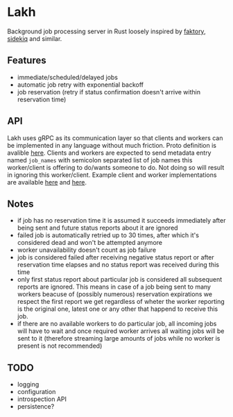 Lakh
==========

Background job processing server in Rust loosely inspired by [faktory](https://github.com/contribsys/faktory), [sidekiq](https://github.com/mperham/sidekiq) and similar.

Features
------------

- immediate/scheduled/delayed jobs
- automatic job retry with exponential backoff
- job reservation (retry if status confirmation doesn't arrive within reservation time)

API
------------

Lakh uses gRPC as its communication layer so that clients and workers can be implemented in any language without much friction. Proto definition is avalible [here](https://github.com/HichuYamichu/lakh/blob/master/src/proto/workplace.proto). Clients and workers are expected to send metadata entry named `job_names` with semicolon separated list of job names this worker/client is offering to do/wants someone to do. Not doing so will result in ignoring this worker/client. Example client and worker implementations are available [here](https://github.com/HichuYamichu/lakh/tree/master/src/producer) and [here](https://github.com/HichuYamichu/lakh/tree/master/src/consumer).

Notes
------------

-  if job has no reservation time it is assumed it succeeds immediately after being sent and future status reports about it are ignored
-  failed job is automatically retried up to 30 times, after which it's considered dead and won't be attempted anymore
- worker unavailability doesn't count as job failure 
- job is considered failed after receiving negative status report or after reservation time elapses and no status report was received during this time
- only first status report about particular job is considered all subsequent reports are ignored. This means in case of a job being sent to many workers beacuse of (possibly numerous) reservation expirations we respect the first report we get regardless of wheter the worker reporting is the original one, latest one or any other that happend to receive this job.
- if there are no available workers to do particular job, all incoming jobs will have to wait and once required worker arrives all waiting jobs will be sent to it (therefore streaming large amounts of jobs while no worker is present is not recommended)

TODO
------------

- logging
- configuration
- introspection API
- persistence?
